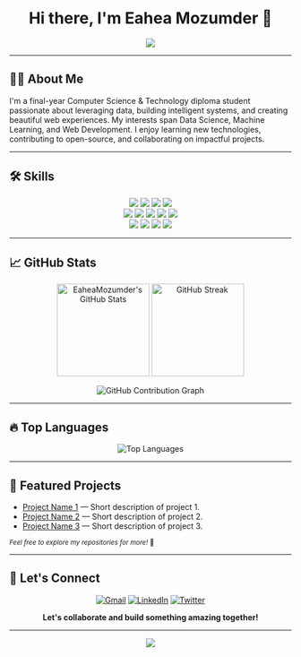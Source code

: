 <!-- Profile README for Eahea Mozumder -->

<h1 align="center">Hi there, I'm Eahea Mozumder 👋</h1>
<p align="center">
  <img src="https://readme-typing-svg.demolab.com/?lines=Computer+Science+Student;Data+Science+Enthusiast;Machine+Learning+Explorer;Web+Developer&center=true&width=380&height=45">
</p>

---

## 👨‍💻 About Me

I'm a final-year Computer Science & Technology diploma student passionate about leveraging data, building intelligent systems, and creating beautiful web experiences. My interests span Data Science, Machine Learning, and Web Development. I enjoy learning new technologies, contributing to open-source, and collaborating on impactful projects.

---

## 🛠️ Skills

<p align="center">
  <!-- Programming Languages -->
  <img src="https://img.shields.io/badge/Python-3776AB.svg?style=for-the-badge&logo=python&logoColor=white" />
  <img src="https://img.shields.io/badge/JavaScript-F7DF1E.svg?style=for-the-badge&logo=javascript&logoColor=black" />
  <img src="https://img.shields.io/badge/C++-00599C.svg?style=for-the-badge&logo=cplusplus&logoColor=white" />
  <img src="https://img.shields.io/badge/SQL-4479A1.svg?style=for-the-badge&logo=mysql&logoColor=white" />
  <br/>
  <!-- Frameworks & Libraries -->
  <img src="https://img.shields.io/badge/React-20232A.svg?style=for-the-badge&logo=react&logoColor=61DAFB" />
  <img src="https://img.shields.io/badge/Node.js-339933.svg?style=for-the-badge&logo=nodedotjs&logoColor=white" />
  <img src="https://img.shields.io/badge/Flask-000000.svg?style=for-the-badge&logo=flask&logoColor=white" />
  <img src="https://img.shields.io/badge/Pandas-150458.svg?style=for-the-badge&logo=pandas&logoColor=white" />
  <img src="https://img.shields.io/badge/Scikit--Learn-F7931E.svg?style=for-the-badge&logo=scikit-learn&logoColor=white" />
  <br/>
  <!-- Tools -->
  <img src="https://img.shields.io/badge/Git-F05032.svg?style=for-the-badge&logo=git&logoColor=white" />
  <img src="https://img.shields.io/badge/Linux-FCC624.svg?style=for-the-badge&logo=linux&logoColor=black" />
  <img src="https://img.shields.io/badge/VS%20Code-007ACC.svg?style=for-the-badge&logo=visual-studio-code&logoColor=white" />
  <img src="https://img.shields.io/badge/Jupyter-F37626.svg?style=for-the-badge&logo=jupyter&logoColor=white" />
</p>

---

## 📈 GitHub Stats

<p align="center">
  <img src="https://github-readme-stats.vercel.app/api?username=EaheaMozumder&show_icons=true&theme=radical" alt="EaheaMozumder's GitHub Stats" height="165"/>
  <img src="https://github-readme-streak-stats.herokuapp.com/?user=EaheaMozumder&theme=radical" alt="GitHub Streak" height="165"/>
</p>
<p align="center">
  <img src="https://github-readme-activity-graph.vercel.app/graph?username=EaheaMozumder&theme=radical" alt="GitHub Contribution Graph"/>
</p>

---

## 🔥 Top Languages

<p align="center">
  <img src="https://github-readme-stats.vercel.app/api/top-langs/?username=EaheaMozumder&layout=compact&theme=radical" alt="Top Languages"/>
</p>

---

## 🚀 Featured Projects

- [Project Name 1](https://github.com/EaheaMozumder/project-1) — Short description of project 1.
- [Project Name 2](https://github.com/EaheaMozumder/project-2) — Short description of project 2.
- [Project Name 3](https://github.com/EaheaMozumder/project-3) — Short description of project 3.

<sub>*Feel free to explore my repositories for more!* 🚀</sub>

---

## 🤝 Let's Connect

<p align="center">
  <a href="mailto:eaheamozumder@gmail.com"><img src="https://img.shields.io/badge/Gmail-D14836.svg?style=for-the-badge&logo=gmail&logoColor=white" alt="Gmail"/></a>
  <a href="https://www.linkedin.com/in/eahea-mozumder/"><img src="https://img.shields.io/badge/LinkedIn-0A66C2.svg?style=for-the-badge&logo=linkedin&logoColor=white" alt="LinkedIn"/></a>
  <a href="https://twitter.com/EaheaMozumder"><img src="https://img.shields.io/badge/Twitter-1DA1F2.svg?style=for-the-badge&logo=twitter&logoColor=white" alt="Twitter"/></a>
  <!-- Add more social media links as needed -->
</p>
<p align="center">
  <b>Let's collaborate and build something amazing together!</b>
</p>

---

<p align="center">
  <img src="https://capsule-render.vercel.app/api?type=waving&color=gradient&height=100&section=footer"/>
</p>
